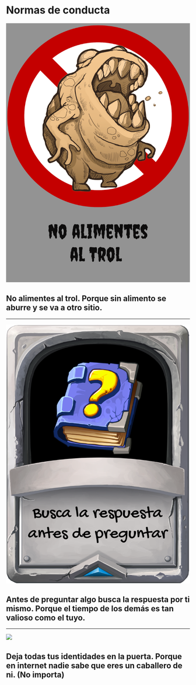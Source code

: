 # Normas de conducta


![](assets/noalimentesaltrol.png)
## **No alimentes al trol.** Porque sin alimento se aburre y se va a otro sitio.

----

![](assets/buscaantesdepreguntar.png)
## **Antes de preguntar algo busca la respuesta por ti mismo.** Porque el tiempo de los demás es tan valioso como el tuyo.

-----

![](assets/caballerodeni.png)

## **Deja todas tus identidades en la puerta.** Porque en internet nadie sabe que eres un caballero de ni. (No importa)
